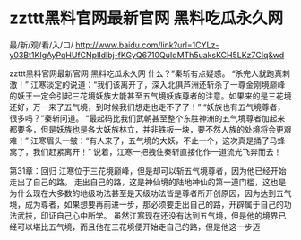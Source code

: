 # zzttt黑料官网最新官网 黑料吃瓜永久网

最/新/观/看/入/口/ http://www.baidu.com/link?url=1CYLz-y03Bt1KIgAyPqHUfCNpIIdlbj-fKGyQ6710QuIdMTh5uaksKCH5LKz7CIq&wd

zzttt黑料官网最新官网 黑料吃瓜永久网
什么？”秦斩有点疑惑。
    “杀完人就跑真刺激！”
    江寒淡定的说道：“我们该离开了，深入北俱芦洲还斩杀了一尊金刚境巅峰的妖王一定会引起三花境妖族大能甚至五气境妖族尊者的注意。如果来的是三花境还好，万一来了五气境，到时候我们想走也走不了了！”
    “妖族也有五气境尊者，很多吗？”秦斩问道。
    “最起码比我们武朝甚至整个东胜神洲的五气境尊者加起来都要多，但是妖族也是各大妖族林立，并非铁板一块，要不然人族的处境将会更艰难！”
    江寒眉头一皱：“有人来了，五气境的大妖，不止一个，这次真是捅了马蜂窝了，我们赶紧离开！”
    说着，江寒一把拽住秦斩直接化作一道流光飞奔而去！

第31章：回归
    江寒位于三花境巅峰，但是却可以斩五气境尊者，因为他已经开始走出了自己的路。
    走出自己的路，这是神仙境的陆地神仙的第一道门槛，这也是为什么现在大多数的地级功法甚至是天级功法皆是尊者所开创原因，因为达到五气境，成为尊者，如果想要再前进一步，那必须要走出自己的路，开辟属于自己的功法武技，印证自己心中所学。
    虽然江寒现在还没有达到五气境，但是他的境界已经可以堪比五气境，而且他在三花境便开始走自己的路，但是他这一步迈
